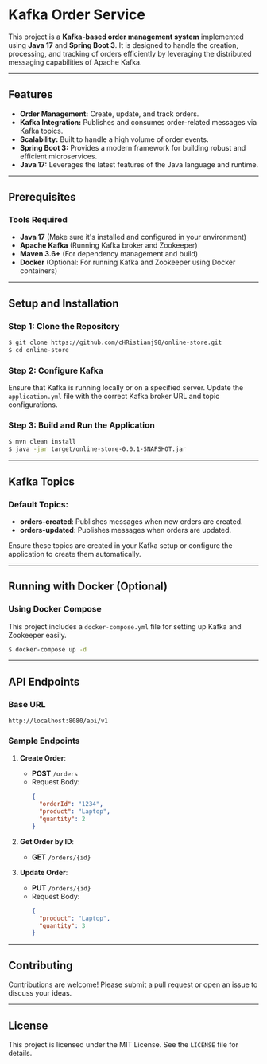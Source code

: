 # Kafka Order Service

This project is a **Kafka-based order management system** implemented using **Java 17** and **Spring Boot 3**. It is designed to handle the creation, processing, and tracking of orders efficiently by leveraging the distributed messaging capabilities of Apache Kafka.

---

## Features

- **Order Management:** Create, update, and track orders.
- **Kafka Integration:** Publishes and consumes order-related messages via Kafka topics.
- **Scalability:** Built to handle a high volume of order events.
- **Spring Boot 3:** Provides a modern framework for building robust and efficient microservices.
- **Java 17:** Leverages the latest features of the Java language and runtime.

---

## Prerequisites

### Tools Required
- **Java 17** (Make sure it's installed and configured in your environment)
- **Apache Kafka** (Running Kafka broker and Zookeeper)
- **Maven 3.6+** (For dependency management and build)
- **Docker** (Optional: For running Kafka and Zookeeper using Docker containers)

---

## Setup and Installation

### Step 1: Clone the Repository
```bash
$ git clone https://github.com/cHRistianj98/online-store.git
$ cd online-store
```

### Step 2: Configure Kafka
Ensure that Kafka is running locally or on a specified server. Update the `application.yml` file with the correct Kafka broker URL and topic configurations.

### Step 3: Build and Run the Application
```bash
$ mvn clean install
$ java -jar target/online-store-0.0.1-SNAPSHOT.jar
```

---

## Kafka Topics

### Default Topics:
- **orders-created**: Publishes messages when new orders are created.
- **orders-updated**: Publishes messages when orders are updated.

Ensure these topics are created in your Kafka setup or configure the application to create them automatically.

---

## Running with Docker (Optional)

### Using Docker Compose
This project includes a `docker-compose.yml` file for setting up Kafka and Zookeeper easily.

```bash
$ docker-compose up -d
```

---

## API Endpoints

### Base URL
`http://localhost:8080/api/v1`

### Sample Endpoints
1. **Create Order**:
    - **POST** `/orders`
    - Request Body:
      ```json
      {
        "orderId": "1234",
        "product": "Laptop",
        "quantity": 2
      }
      ```

2. **Get Order by ID**:
    - **GET** `/orders/{id}`

3. **Update Order**:
    - **PUT** `/orders/{id}`
    - Request Body:
      ```json
      {
        "product": "Laptop",
        "quantity": 3
      }
      ```

---

## Contributing
Contributions are welcome! Please submit a pull request or open an issue to discuss your ideas.

---

## License
This project is licensed under the MIT License. See the `LICENSE` file for details.
